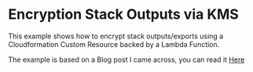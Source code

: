 # Encryption Stack Outputs via KMS

This example shows how to encrypt stack outputs/exports using a Cloudformation Custom Resource backed by a Lambda Function.

The example is based on a Blog post I came across, you can read it [Here](https://ben.fogbutter.com/2016/02/22/using-kms-to-encrypt-cloud-formation-values.html)
